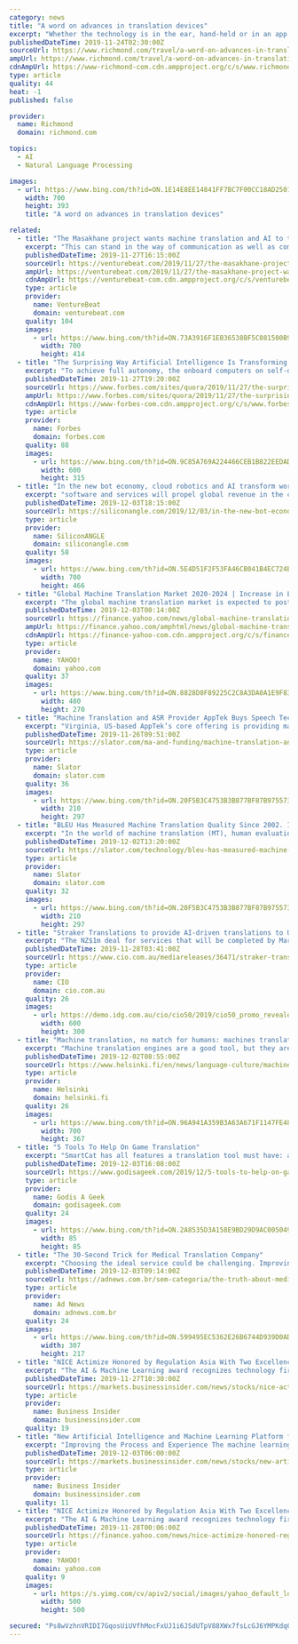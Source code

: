```yaml
---
category: news
title: "A word on advances in translation devices"
excerpt: "Whether the technology is in the ear, hand-held or in an app, speech-to-speech translation has mostly occurred in the same three-step process since 2016, when neural networks were assigned to the task. First, automatic speech-recognition software transcribes the spoken words into text. Next, the text is converted using neural machine ..."
publishedDateTime: 2019-11-24T02:30:00Z
sourceUrl: https://www.richmond.com/travel/a-word-on-advances-in-translation-devices/article_01e639e4-03c4-57b7-bffa-2fe1c1df8bdc.html
ampUrl: https://www.richmond.com/travel/a-word-on-advances-in-translation-devices/article_01e639e4-03c4-57b7-bffa-2fe1c1df8bdc.amp.html
cdnAmpUrl: https://www-richmond-com.cdn.ampproject.org/c/s/www.richmond.com/travel/a-word-on-advances-in-translation-devices/article_01e639e4-03c4-57b7-bffa-2fe1c1df8bdc.amp.html
type: article
quality: 44
heat: -1
published: false

provider:
  name: Richmond
  domain: richmond.com

topics:
  - AI
  - Natural Language Processing

images:
  - url: https://www.bing.com/th?id=ON.1E14E8EE14841FF7BC7F00CC18AD2501
    width: 700
    height: 393
    title: "A word on advances in translation devices"

related:
  - title: "The Masakhane project wants machine translation and AI to transform Africa"
    excerpt: "This can stand in the way of communication as well as commerce, and earlier this year such concerns led to the creation of the Masakhane open source project, an effort being undertaken by African technologists to translate African languages using neural machine translation. Kathleen Siminyu is a member of the Luhya tribe in Kenya. Although ..."
    publishedDateTime: 2019-11-27T16:15:00Z
    sourceUrl: https://venturebeat.com/2019/11/27/the-masakhane-project-wants-machine-translation-and-ai-to-transform-africa/
    ampUrl: https://venturebeat.com/2019/11/27/the-masakhane-project-wants-machine-translation-and-ai-to-transform-africa/amp/
    cdnAmpUrl: https://venturebeat-com.cdn.ampproject.org/c/s/venturebeat.com/2019/11/27/the-masakhane-project-wants-machine-translation-and-ai-to-transform-africa/amp/
    type: article
    provider:
      name: VentureBeat
      domain: venturebeat.com
    quality: 104
    images:
      - url: https://www.bing.com/th?id=ON.73A3916F1EB36538BF5C081500B9AC0B
        width: 700
        height: 414
  - title: "The Surprising Way Artificial Intelligence Is Transforming Transportation"
    excerpt: "To achieve full autonomy, the onboard computers on self-driving cars need to make use of cameras and radar sensors to generate a 3D view of the vehicle’s surroundings. One of the challenges to this lies in getting the information needed to make split-second decisions in real-time. Eventually, 5G and artificial intelligence will be leveraged ..."
    publishedDateTime: 2019-11-27T19:20:00Z
    sourceUrl: https://www.forbes.com/sites/quora/2019/11/27/the-surprising-way-artificial-intelligence-is-transforming-transportation/
    ampUrl: https://www.forbes.com/sites/quora/2019/11/27/the-surprising-way-artificial-intelligence-is-transforming-transportation/amp/
    cdnAmpUrl: https://www-forbes-com.cdn.ampproject.org/c/s/www.forbes.com/sites/quora/2019/11/27/the-surprising-way-artificial-intelligence-is-transforming-transportation/amp/
    type: article
    provider:
      name: Forbes
      domain: forbes.com
    quality: 88
    images:
      - url: https://www.bing.com/th?id=ON.9C85A769A224466CEB1B822EEDADD6FA
        width: 600
        height: 315
  - title: "In the new bot economy, cloud robotics and AI transform work and society in far-reaching ways"
    excerpt: "software and services will propel global revenue in the cloud robotics field from single digits to in excess of $170 billion within the next five years. The popular TV series “The Blacklist” even devoted a recent episode’s plotline to the use of artificial intelligence for murdering a scientist who was seeking to use computers that would ..."
    publishedDateTime: 2019-12-03T18:15:00Z
    sourceUrl: https://siliconangle.com/2019/12/03/in-the-new-bot-economy-cloud-robotics-and-ai-transform-work-and-society-in-far-reaching-ways-serviceexperiencereimagined/
    type: article
    provider:
      name: SiliconANGLE
      domain: siliconangle.com
    quality: 58
    images:
      - url: https://www.bing.com/th?id=ON.5E4D51F2F53FA46CB041B4EC724BD11D
        width: 700
        height: 466
  - title: "Global Machine Translation Market 2020-2024 | Increase in Localization of Video Content to Boost Growth | Technavio"
    excerpt: "The global machine translation market is expected to post a CAGR of more than 19% during the period 2020-2024, according to the latest market research report by Technavio. Request a free sample report This press release features multimedia. View the full release here: https://www.businesswire.com/news/home/20191202005413/en/ The expansion of ..."
    publishedDateTime: 2019-12-03T00:14:00Z
    sourceUrl: https://finance.yahoo.com/news/global-machine-translation-market-2020-113000351.html
    ampUrl: https://finance.yahoo.com/amphtml/news/global-machine-translation-market-2020-113000351.html
    cdnAmpUrl: https://finance-yahoo-com.cdn.ampproject.org/c/s/finance.yahoo.com/amphtml/news/global-machine-translation-market-2020-113000351.html
    type: article
    provider:
      name: YAHOO!
      domain: yahoo.com
    quality: 37
    images:
      - url: https://www.bing.com/th?id=ON.8828D0F89225C2C8A3DA0A1E9F83DBFF
        width: 480
        height: 270
  - title: "Machine Translation and ASR Provider AppTek Buys Speech Tech Firm Ignite-Tek"
    excerpt: "Virginia, US-based AppTek’s core offering is providing machine translation (MT) and automatic speech recognition (ASR) to media entertainment customers and call centers. Ignite-Tek is a long-term partner of AppTek and was founded more than 10 years ago. AppTek Co-founder and CEO Mudar Yaghi told Slator that buying Ignite-Tek will expand their ..."
    publishedDateTime: 2019-11-26T09:51:00Z
    sourceUrl: https://slator.com/ma-and-funding/machine-translation-and-asr-provider-apptek-buys-speech-tech-firm-ignite-tek/
    type: article
    provider:
      name: Slator
      domain: slator.com
    quality: 36
    images:
      - url: https://www.bing.com/th?id=ON.20F5B3C4753B3B877BF87B9755739721
        width: 210
        height: 297
  - title: "BLEU Has Measured Machine Translation Quality Since 2002. It’s Fast Becoming Useless"
    excerpt: "In the world of machine translation (MT), human evaluation remains the de facto gold standard for assessing translation quality. But for researchers and developers cycling through hundreds of MT system iterations, human evaluation is simply too slow and too expensive to use for each incremental tweak. The solution: automated metrics ..."
    publishedDateTime: 2019-12-02T13:20:00Z
    sourceUrl: https://slator.com/technology/bleu-has-measured-machine-translation-quality-since-2002-its-fast-becoming-useless/
    type: article
    provider:
      name: Slator
      domain: slator.com
    quality: 32
    images:
      - url: https://www.bing.com/th?id=ON.20F5B3C4753B3B877BF87B9755739721
        width: 210
        height: 297
  - title: "Straker Translations to provide AI-driven translations to US TV studio for Latin America markets"
    excerpt: "The NZ$1m deal for services that will be completed by March 2020 will be the first time a television studio uses an advanced translation platform that incorporates artificial intelligence and machine translation algorithms to power automatic speech recognition to transcribe, translate and understand the nuances of actors’ dialogue while ..."
    publishedDateTime: 2019-11-28T03:41:00Z
    sourceUrl: https://www.cio.com.au/mediareleases/36471/straker-translations-to-provide-ai-driven/
    type: article
    provider:
      name: CIO
      domain: cio.com.au
    quality: 26
    images:
      - url: https://demo.idg.com.au/cio/cio50/2019/cio50_promo_revealed.jpg
        width: 600
        height: 300
  - title: "Machine translation, no match for humans: machines translate words, humans the underlying message"
    excerpt: "Machine translation engines are a good tool, but they are unable to break down language barriers. In the development of machine translation, the next step is to improve the translation of audiovisual material. Many of us are familiar with Google Translate, translation applications for travellers’ smartphones and the instruction manuals of ..."
    publishedDateTime: 2019-12-02T08:55:00Z
    sourceUrl: https://www.helsinki.fi/en/news/language-culture/machine-translation-no-match-for-humans-machines-translate-words-humans-the-underlying-message
    type: article
    provider:
      name: Helsinki
      domain: helsinki.fi
    quality: 26
    images:
      - url: https://www.bing.com/th?id=ON.96A941A359B3A63A671F1147FE486BF6
        width: 700
        height: 367
  - title: "5 Tools To Help On Game Translation"
    excerpt: "SmartCat has all features a translation tool must have: a glossary, translation memory, machine translation, automatic proofreading and spell check, terminology. This service takes care of your confidentially and allows limiting access to your files. Working as a team from various spots on the planet is a great advantage for freelancers."
    publishedDateTime: 2019-12-03T16:08:00Z
    sourceUrl: https://www.godisageek.com/2019/12/5-tools-to-help-on-game-translation/
    type: article
    provider:
      name: Godis A Geek
      domain: godisageek.com
    quality: 24
    images:
      - url: https://www.bing.com/th?id=ON.2A8535D3A158E9BD29D9AC0050491FE0
        width: 85
        height: 85
  - title: "The 30-Second Trick for Medical Translation Company"
    excerpt: "Choosing the ideal service could be challenging. Improving another section of the development Comparison of different machine translation approaches approach may not compensates the reduction of data quality. Process CAT tools are used and the way was built on by glossaries. Every culture and language on Earth are found in New York. If you ..."
    publishedDateTime: 2019-12-03T09:14:00Z
    sourceUrl: https://adnews.com.br/sem-categoria/the-truth-about-medical-translation-company/
    type: article
    provider:
      name: Ad News
      domain: adnews.com.br
    quality: 24
    images:
      - url: https://www.bing.com/th?id=ON.599495EC5362E26B6744D939D0ADCC81
        width: 307
        height: 217
  - title: "NICE Actimize Honored by Regulation Asia With Two Excellence Awards, Citing Innovation in Trade Surveillance, AI & Machine Learning"
    excerpt: "The AI & Machine Learning award recognizes technology firms that have successfully used artificial ... \"Today’s regulations have created a state of constant change for financial services organizations, elevating the importance of effective compliance monitoring and trade-related surveillance technology,” said Bradley Maclean, Co-founder ..."
    publishedDateTime: 2019-11-27T10:30:00Z
    sourceUrl: https://markets.businessinsider.com/news/stocks/nice-actimize-honored-by-regulation-asia-with-two-excellence-awards-citing-innovation-in-trade-surveillance-ai-machine-learning-1028721195
    type: article
    provider:
      name: Business Insider
      domain: businessinsider.com
    quality: 19
  - title: "New Artificial Intelligence and Machine Learning Platform for Reconciliation, Matching and Exception Management Operations Introduced by Broadridge"
    excerpt: "Improving the Process and Experience The machine learning ... Financial Solutions, Inc. (NYSE: BR), a $4 billion global Fintech leader, is a leading provider of investor communications and technology-driven solutions to banks, broker-dealers, asset and wealth managers and corporate issuers. Broadridge's infrastructure underpins proxy voting ..."
    publishedDateTime: 2019-12-03T06:00:00Z
    sourceUrl: https://markets.businessinsider.com/news/stocks/new-artificial-intelligence-and-machine-learning-platform-for-reconciliation-matching-and-exception-management-operations-introduced-by-broadridge-1028732039
    type: article
    provider:
      name: Business Insider
      domain: businessinsider.com
    quality: 11
  - title: "NICE Actimize Honored by Regulation Asia With Two Excellence Awards, Citing Innovation in Trade Surveillance, AI & Machine Learning"
    excerpt: "The AI & Machine Learning award recognizes technology firms that have successfully used artificial ... “Today’s regulations have created a state of constant change for financial services organizations, elevating the importance of effective compliance monitoring and trade-related surveillance technology,” said Bradley Maclean, Co-founder ..."
    publishedDateTime: 2019-11-28T00:06:00Z
    sourceUrl: https://finance.yahoo.com/news/nice-actimize-honored-regulation-asia-113000420.html
    type: article
    provider:
      name: YAHOO!
      domain: yahoo.com
    quality: 9
    images:
      - url: https://s.yimg.com/cv/apiv2/social/images/yahoo_default_logo.png
        width: 500
        height: 500

secured: "Ps8wVzhnVRIDI7GqosUiUVfhMocFxUJ1i6JSdUTpV88XWx7fsLcGJ6YMPKdq0P2FFrV6Hv25MQwZAIHnHE2Yo2bfpMWlkVAiD9ZZ2dXT8T/Tve4T13QtVwAmU6+C6bK5Qw64xP9SUe0DTNWV6GTX0JbtjkNnsgwBYbYtyC0ozT+0CCvRrZpW5arYDqmz6DnUwauiuxvQfFMfIjtAzJKQ8dAJX8ESEuYGwOqGe7fInhjB8JKBPtvNTWaXGVt3tS+FGq2q3+txzLRKoFAnJW5SRQ==;f12P/4tCB8LyZDDL79jagg=="
---
```


